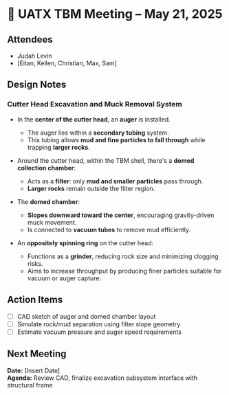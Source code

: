 # 📝 UATX TBM Meeting – May 21, 2025

## Attendees
- Judah Levin
- [Eitan, Kellen, Christian, Max, Sam]

## Design Notes

### Cutter Head Excavation and Muck Removal System

- In the **center of the cutter head**, an **auger** is installed.
  - The auger lies within a **secondary tubing** system.
  - This tubing allows **mud and fine particles to fall through** while trapping **larger rocks**.

- Around the cutter head, within the TBM shell, there's a **domed collection chamber**:
  - Acts as a **filter**: only **mud and smaller particles** pass through.
  - **Larger rocks** remain outside the filter region.

- The **domed chamber**:
  - **Slopes downward toward the center**, encouraging gravity-driven muck movement.
  - Is connected to **vacuum tubes** to remove mud efficiently.

- An **oppositely spinning ring** on the cutter head:
  - Functions as a **grinder**, reducing rock size and minimizing clogging risks.
  - Aims to increase throughput by producing finer particles suitable for vacuum or auger capture.

## Action Items
- [ ] CAD sketch of auger and domed chamber layout
- [ ] Simulate rock/mud separation using filter slope geometry
- [ ] Estimate vacuum pressure and auger speed requirements

## Next Meeting
**Date:** [Insert Date]  
**Agenda:** Review CAD, finalize excavation subsystem interface with structural frame
